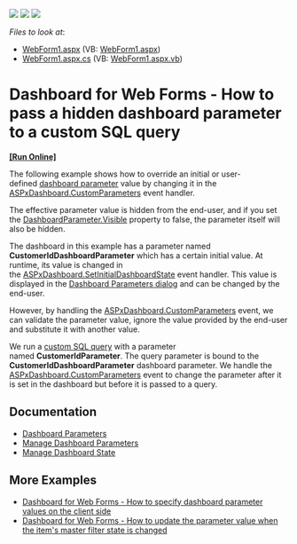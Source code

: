 <!-- default badges list -->
![](https://img.shields.io/endpoint?url=https://codecentral.devexpress.com/api/v1/VersionRange/128579884/19.1.4%2B)
[![](https://img.shields.io/badge/Open_in_DevExpress_Support_Center-FF7200?style=flat-square&logo=DevExpress&logoColor=white)](https://supportcenter.devexpress.com/ticket/details/T491903)
[![](https://img.shields.io/badge/📖_How_to_use_DevExpress_Examples-e9f6fc?style=flat-square)](https://docs.devexpress.com/GeneralInformation/403183)
<!-- default badges end -->
<!-- default file list -->
*Files to look at*:

* [WebForm1.aspx](./CS/ASPxDashboard_CustomParameters/WebForm1.aspx) (VB: [WebForm1.aspx](./VB/ASPxDashboard_CustomParameters/WebForm1.aspx))
* [WebForm1.aspx.cs](./CS/ASPxDashboard_CustomParameters/WebForm1.aspx.cs) (VB: [WebForm1.aspx.vb](./VB/ASPxDashboard_CustomParameters/WebForm1.aspx.vb))
<!-- default file list end -->

# Dashboard for Web Forms - How to pass a hidden dashboard parameter to a custom SQL query

<!-- run online -->
**[[Run Online]](https://codecentral.devexpress.com/128579884/)**
<!-- run online end -->

The following example shows how to override an initial or user-defined <a href="https://docs.devexpress.com/Dashboard/117571/building-the-designer-and-viewer-applications/web-dashboard/asp.net-dashboard-control/manage-dashboard-parameters">dashboard parameter</a> value by changing it in the <a href="https://docs.devexpress.com/Dashboard/DevExpress.DashboardWeb.ASPxDashboard.CustomParameters">ASPxDashboard.CustomParameters</a> event handler. 

The effective parameter value is hidden from the end-user, and if you set the <a href="https://docs.devexpress.com/Dashboard/DevExpress.DashboardCommon.DashboardParameter.Visible">DashboardParameter.Visible</a> property to false, the parameter itself will also be hidden.

The dashboard in this example has a parameter named <strong>CustomerIdDashboardParameter</strong> which has a certain initial value. At runtime, its value is changed in the <a href="https://docs.devexpress.com/Dashboard/DevExpress.DashboardWeb.ASPxDashboard.SetInitialDashboardState">ASPxDashboard.SetInitialDashboardState</a> event handler. This value is displayed in the <a href="https://docs.devexpress.com/Dashboard/117571/building-the-designer-and-viewer-applications/web-dashboard/asp.net-dashboard-control/manage-dashboard-parameters">Dashboard Parameters dialog</a> and can be changed by the end-user.

However, by handling the <a href="https://docs.devexpress.com/Dashboard/DevExpress.DashboardWeb.ASPxDashboard.CustomParameters">ASPxDashboard.CustomParameters</a> event, we can validate the parameter value, ignore the value provided by the end-user and substitute it with another value.

We run a <a href="https://docs.devexpress.com/Dashboard/117193/creating-dashboards/creating-dashboards-on-the-web/providing-data/working-with-sql-data-sources/custom-sql-queries">custom SQL query</a> with a parameter named **CustomerIdParameter**. The query parameter is bound to the **CustomerIdDashboardParameter** dashboard parameter. We handle the <a href="https://docs.devexpress.com/Dashboard/DevExpress.DashboardWeb.ASPxDashboard.CustomParameters">ASPxDashboard.CustomParameters</a> event to change the parameter after it is set in the dashboard but before it is passed to a query.

## Documentation

- [Dashboard Parameters](https://docs.devexpress.com/Dashboard/117062/web-dashboard/create-dashboards-on-the-web/data-analysis/dashboard-parameters)
- [Manage Dashboard Parameters](https://docs.devexpress.com/Dashboard/117571/web-dashboard/ui-elements-and-customization/manage-dashboard-parameters)
- [Manage Dashboard State](https://docs.devexpress.com/Dashboard/118733/web-dashboard/aspnet-web-forms-dashboard-control/manage-dashboard-state)

## More Examples

- [Dashboard for Web Forms - How to specify dashboard parameter values on the client side](https://github.com/DevExpress-Examples/aspxdashboard-how-to-specify-dashboard-parameter-values-on-the-client-side-t495684)
- [Dashboard for Web Forms - How to update the parameter value when the item's master filter state is changed](https://github.com/DevExpress-Examples/how-to-update-the-parameter-value-when-the-items-master-filter-state-is-changed-t575012)
